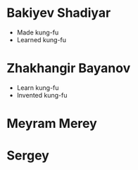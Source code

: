 # Bakiyev Shadiyar
* Made kung-fu
* Learned kung-fu
# Zhakhangir Bayanov
* Learn kung-fu
* Invented kung-fu
# Meyram Merey
# Sergey
